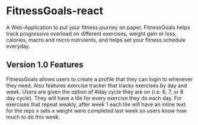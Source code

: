 # FitnessGoals-react
A Web-Application to put your fitness journey on paper. FitnessGoals helps track progressive overload on different exercises, weight gain or loss, calories, macro and micro nutruients, and helps set your fitness schedule everyday.

## Version 1.0 Features
FitnessGoals allows users to create a profile that they can login to whenever they need. Also features exercise
tracker that tracks exercises by day and week. Users are given the option of #day cycle they are on (i.e. 6, 7, or 8
day cycle). They will have a tile for every exercise they do each day. For exercises that repeat weakly, after week 1
each tile will have an inline text for the reps x sets x weight were completed last week so users know how much to do 
this week.

